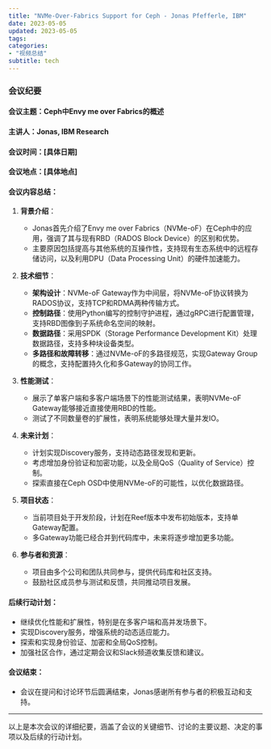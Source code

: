 ```yaml
---
title: "NVMe-Over-Fabrics Support for Ceph - Jonas Pfefferle, IBM"
date: 2023-05-05
updated: 2023-05-05
tags:
categories:
- "视频总结"
subtitle: tech
---
```



### 会议纪要

#### 会议主题：Ceph中Envy me over Fabrics的概述

#### 主讲人：Jonas, IBM Research

#### 会议时间：[具体日期]

#### 会议地点：[具体地点]

#### 会议内容总结：

1. **背景介绍**：
   - Jonas首先介绍了Envy me over Fabrics（NVMe-oF）在Ceph中的应用，强调了其与现有RBD（RADOS Block Device）的区别和优势。
   - 主要原因包括提高与其他系统的互操作性，支持现有生态系统中的远程存储访问，以及利用DPU（Data Processing Unit）的硬件加速能力。

2. **技术细节**：
   - **架构设计**：NVMe-oF Gateway作为中间层，将NVMe-oF协议转换为RADOS协议，支持TCP和RDMA两种传输方式。
   - **控制路径**：使用Python编写的控制守护进程，通过gRPC进行配置管理，支持RBD图像到子系统命名空间的映射。
   - **数据路径**：采用SPDK（Storage Performance Development Kit）处理数据路径，支持多种块设备类型。
   - **多路径和故障转移**：通过NVMe-oF的多路径规范，实现Gateway Group的概念，支持配置持久化和多Gateway的协同工作。

3. **性能测试**：
   - 展示了单客户端和多客户端场景下的性能测试结果，表明NVMe-oF Gateway能够接近直接使用RBD的性能。
   - 测试了不同数量卷的扩展性，表明系统能够处理大量并发IO。

4. **未来计划**：
   - 计划实现Discovery服务，支持动态路径发现和更新。
   - 考虑增加身份验证和加密功能，以及全局QoS（Quality of Service）控制。
   - 探索直接在Ceph OSD中使用NVMe-oF的可能性，以优化数据路径。

5. **项目状态**：
   - 当前项目处于开发阶段，计划在Reef版本中发布初始版本，支持单Gateway配置。
   - 多Gateway功能已经合并到代码库中，未来将逐步增加更多功能。

6. **参与者和资源**：
   - 项目由多个公司和团队共同参与，提供代码库和社区支持。
   - 鼓励社区成员参与测试和反馈，共同推动项目发展。

#### 后续行动计划：
- 继续优化性能和扩展性，特别是在多客户端和高并发场景下。
- 实现Discovery服务，增强系统的动态适应能力。
- 探索和实现身份验证、加密和全局QoS控制。
- 加强社区合作，通过定期会议和Slack频道收集反馈和建议。

#### 会议结束：
- 会议在提问和讨论环节后圆满结束，Jonas感谢所有参与者的积极互动和支持。

---

以上是本次会议的详细纪要，涵盖了会议的关键细节、讨论的主要议题、决定的事项以及后续的行动计划。